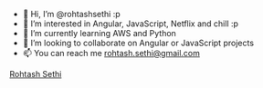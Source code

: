 - 👋 Hi, I’m @rohtashsethi :p
- 👀 I’m interested in Angular, JavaScript, Netflix and chill :p
- 🌱 I’m currently learning AWS and Python
- 💞️ I’m looking to collaborate on Angular or JavaScript projects
- 📫 You can reach me rohtash.sethi@gmail.com

<!---
rohtashsethi/rohtashsethi is a ✨ special ✨ repository because its `README.md` (this file) appears on your GitHub profile.
You can click the Preview link to take a look at your changes.
--->

<div class="badge-base LI-profile-badge" data-locale="en_US" data-size="large" data-theme="light" data-type="HORIZONTAL" data-vanity="rohtashsethi" data-version="v1"><a class="badge-base__link LI-simple-link" href="https://in.linkedin.com/in/rohtashsethi?trk=profile-badge">Rohtash Sethi</a></div>
              
